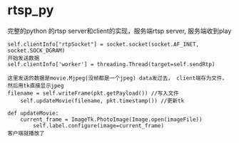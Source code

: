 
# rtsp_py 

完整的python 的rtsp server和client的实现，服务端rtsp server, 服务端收到play

	self.clientInfo["rtpSocket"] = socket.socket(socket.AF_INET, socket.SOCK_DGRAM)
	开始发送数据
	self.clientInfo['worker'] = threading.Thread(target=self.sendRtp)

	这里发送的数据是movie.Mjpeg(没帧都是一个jpeg) data发过去， client端存为文件，然后用tk直接显示jpeg
	filename = self.writeFrame(pkt.getPayload()) //写入文件
        self.updateMovie(filename, pkt.timestamp()) //更新tk
	
	def updateMovie:
		current_frame = ImageTk.PhotoImage(Image.open(imageFile))
        	self.label.configure(image=current_frame)
	客户端就播放了

